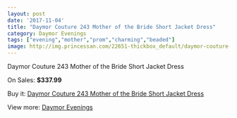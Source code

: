 ```yaml
---
layout: post
date: '2017-11-04'
title: "Daymor Couture 243 Mother of the Bride Short Jacket Dress"
category: Daymor Evenings
tags: ["evening","mother","prom","charming","beaded"]
image: http://img.princessan.com/22651-thickbox_default/daymor-couture-243-mother-of-the-bride-short-jacket-dress.jpg
---
```

Daymor Couture 243 Mother of the Bride Short Jacket Dress

On Sales: **$337.99**
<a href="https://www.princessan.com/en/daymor-evenings/10303-daymor-couture-243-mother-of-the-bride-short-jacket-dress.html"><amp-img layout="responsive" width="600" height="600" src="//img.princessan.com/22651-thickbox_default/daymor-couture-243-mother-of-the-bride-short-jacket-dress.jpg" alt="Daymor Couture 243 Mother of the Bride Short Jacket Dress 0" /></a>
<a href="https://www.princessan.com/en/daymor-evenings/10303-daymor-couture-243-mother-of-the-bride-short-jacket-dress.html"><amp-img layout="responsive" width="600" height="600" src="//img.princessan.com/22652-thickbox_default/daymor-couture-243-mother-of-the-bride-short-jacket-dress.jpg" alt="Daymor Couture 243 Mother of the Bride Short Jacket Dress 1" /></a>

Buy it: [Daymor Couture 243 Mother of the Bride Short Jacket Dress](https://www.princessan.com/en/daymor-evenings/10303-daymor-couture-243-mother-of-the-bride-short-jacket-dress.html "Daymor Couture 243 Mother of the Bride Short Jacket Dress")

View more: [Daymor Evenings](https://www.princessan.com/en/17-daymor-evenings "Daymor Evenings")